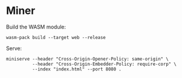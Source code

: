 # Miner

Build the WASM module:

```shell
wasm-pack build --target web --release
```

Serve:

```shell
miniserve --header "Cross-Origin-Opener-Policy: same-origin" \
          --header "Cross-Origin-Embedder-Policy: require-corp" \
          --index "index.html" --port 8080 .
```
